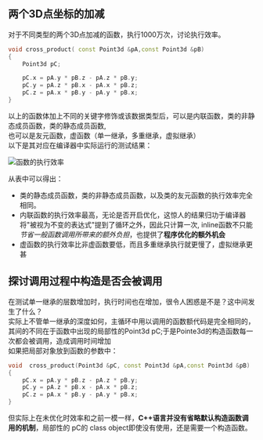 
## 两个3D点坐标的加减

对于不同类型的两个3D点加减的函数，执行1000万次，讨论执行效率。

```cpp
void cross_product( const Point3d &pA,const Point3d &pB)
{
    Point3d pC;

    pC.x = pA.y * pB.z - pA.z * pB.y;
    pC.y = pA.z * pB.x - pA.x * pB.z;
    pC.z = pA.x * pB.y - pA.y * pB.x;
}
```

以上的函数体加上不同的关键字修饰或该数据类型后，可以是内联函数，类的非静态成员函数，类的静态成员函数,<br>
也可以是友元函数，虚函数（单一继承，多重继承，虚拟继承）<br>
以下是其对应在编译器中实际运行的测试结果：

![函数的执行效率](image-2.png)

从表中可以得出：<br>
* 类的静态成员函数，类的非静态成员函数，以及类的友元函数的执行效率完全相同。<br>
* 内联函数的执行效率最高，无论是否开启优化，这惊人的结果归功于编译器将"被视为不变的表达式"提到了循环之外，因此只计算一次,
inline函数不只能*节省一般函数调用所带来的额外负担*，也提供了**程序优化的额外机会**<br>
* 虚函数的执行效率比非虚函数要低，而且多重继承执行就更慢了，虚拟继承更甚<br>


## 探讨调用过程中构造是否会被调用
在测试单一继承的层数增加时，执行时间也在增加，很令人困惑是不是？这中间发生了什么？<br>
实际上不管单一继承的深度如何，主循环中用以调用的函数额代码是完全相同的，<br>
其间的不同在于函数中出现的局部性的Point3d pC;于是Pointe3d的构造函数每一次都会被调用，造成调用时间增加<br>
如果把局部对象放到函数的参数中：

```cpp
void  cross_product(Point3d &pC, const Point3d &pA,const Point3d &pB)
{
    pC.x = pA.y * pB.z - pA.z * pB.y;
    pC.y = pA.z * pB.x - pA.x * pB.z;
    pC.z = pA.x * pB.y - pA.y * pB.x;
}
```
但实际上在未优化时效率和之前一模一样，**C++语言并没有省略默认构造函数调用的机制**，局部性的 pC的 class object即使没有使用，还是需要一个构造函数。
